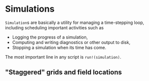 # Simulations

`Simulation`s are basically a utility for managing a time-stepping loop, including scheduling important activities such as

* Logging the progress of a simulation,
* Computing and writing diagnostics or other output to disk,
* Stopping a simulation when its time has come.

The most important line in any script is `run!(simulation)`.

## "Staggered" grids and field locations

